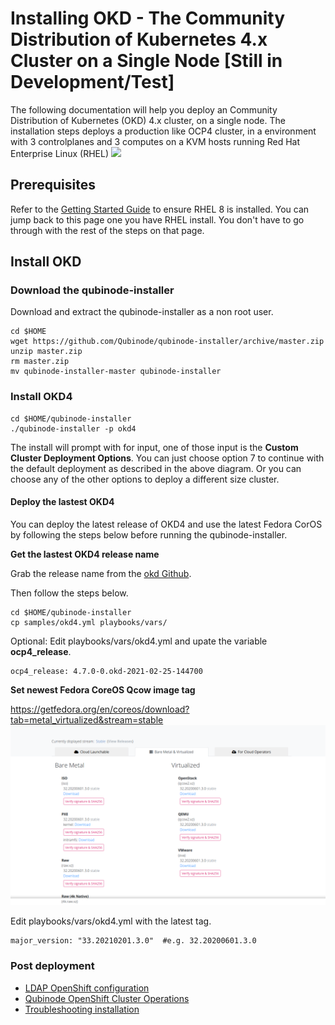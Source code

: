 #  Installing OKD - The Community Distribution of Kubernetes 4.x Cluster on a Single Node [Still in Development/Test]

The following documentation will help you deploy an  Community Distribution of Kubernetes  (OKD) 4.x cluster, on a single node.
The installation steps deploys a production like OCP4 cluster, in a environment with 3 controlplanes and 3 computes on a KVM hosts running Red Hat Enterprise Linux (RHEL)
![](https://i.imgur.com/n8TQAyB.png)

## Prerequisites

Refer to the [Getting Started Guide](../README.md) to ensure RHEL 8 is installed.
You can jump back to this page one you have RHEL install. You don't have to go through
with the rest of the steps on that page.

## Install OKD

### Download the qubinode-installer

Download and extract the qubinode-installer as a non root user.

```shell=
cd $HOME
wget https://github.com/Qubinode/qubinode-installer/archive/master.zip
unzip master.zip
rm master.zip
mv qubinode-installer-master qubinode-installer

```

### Install OKD4

```
cd $HOME/qubinode-installer
./qubinode-installer -p okd4
```

The install will prompt with for input, one of those input is the **Custom Cluster Deployment Options**.
You can just choose option 7 to continue with the default deployment as described in the above diagram.
Or you can choose any of the other options to deploy a different size cluster.

#### Deploy the lastest OKD4
You can deploy the latest release of OKD4 and use the latest Fedora CorOS by following the steps below before running the qubinode-installer.

**Get the lastest OKD4 release name**

Grab the release name from the [okd Github](https://github.com/openshift/okd/releases).

Then follow the steps below.
```
cd $HOME/qubinode-installer
cp samples/okd4.yml playbooks/vars/
```

Optional: Edit playbooks/vars/okd4.yml and upate the variable **ocp4_release**.
```
ocp4_release: 4.7.0-0.okd-2021-02-25-144700
```

**Set newest Fedora CoreOS Qcow image tag**

https://getfedora.org/en/coreos/download?tab=metal_virtualized&stream=stable
![FedoraCoresImage](../img/fedora_coreos_images.png)

Edit playbooks/vars/okd4.yml with the latest tag.

```
major_version: "33.20210201.3.0"  #e.g. 32.20200601.3.0
```

### Post deployment
* [LDAP OpenShift configuration](openshift_ldap_config.md)
* [Qubinode OpenShift Cluster Operations](ocp4_cluster_ops.md)
* [Troubleshooting installation](troubleshooting-monitoring.md)


